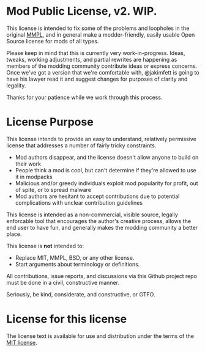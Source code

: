 Mod Public License, v2. WIP.
=========
This license is intended to fix some of the problems and loopholes in the original [MMPL](https://github.com/BuildCraft/BuildCraft/blob/6.1.x/buildcraft_resources/LICENSE.txt), and in general make a modder-friendly, easily usable Open Source license for mods of all types.

Please keep in mind that this is currently very work-in-progress. Ideas, tweaks, working adjustments, and partial rewrites are happening as members of the modding community contribute ideas or express concerns.  
Once we've got a version that we're comfortable with, @jakimfett is going to have his lawyer read it and suggest changes for purposes of clarity and legality.

Thanks for your patience while we work through this process.

License Purpose
=========
This license intends to provide an easy to understand, relatively permissive license that addresses a number of fairly tricky constraints.
* Mod authors disappear, and the license doesn't allow anyone to build on their work
* People think a mod is cool, but can't determine if they're allowed to use it in modpacks
* Malicious and/or greedy individuals exploit mod popularity for profit, out of spite, or to spread malware
* Mod authors are hesitant to accept contributions due to potential complications with unclear contribution guidelines

This license is intended as a non-commercial, visible source, legally enforcable tool that encourages the author's creative process, allows the end user to have fun, and generally makes the modding community a better place.

This license is **not** intended to:
* Replace MIT, MMPL, BSD, or any other license.
* Start arguments about terminology or definitions.

All contributions, issue reports, and discussions via this Github project repo must be done in a civil, constructive manner. 

Seriously, be kind, considerate, and constructive, or GTFO.

License for this license
=========

The license text is available for use and distribution under the terms of the [MIT license](https://tldrlegal.com/license/mit-license).
